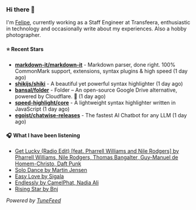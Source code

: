 ### Hi there 👋

I'm [Felipe](https://felipevm.com), currently working as a Staff Engineer at Transfeera, enthusiastic in technology and occasionally write about my experiences. Also a hobby photographer.

#### ⭐ Recent Stars
- **[markdown-it/markdown-it](https://github.com/markdown-it/markdown-it)** - Markdown parser, done right. 100% CommonMark support, extensions, syntax plugins &amp; high speed (1 day ago)
- **[shikijs/shiki](https://github.com/shikijs/shiki)** - A beautiful yet powerful syntax highlighter (1 day ago)
- **[bansal/folder](https://github.com/bansal/folder)** - Folder – An open-source Google Drive alternative, powered by Cloudflare. 🚀 (1 day ago)
- **[speed-highlight/core](https://github.com/speed-highlight/core)** - A lightweight syntax highlighter written in JavaScript (1 day ago)
- **[egoist/chatwise-releases](https://github.com/egoist/chatwise-releases)** - The fastest AI Chatbot for any LLM (1 day ago)

#### 🎧 What I have been listening
- [Get Lucky (Radio Edit) [feat. Pharrell Williams and Nile Rodgers] by Pharrell Williams, Nile Rodgers, Thomas Bangalter, Guy-Manuel de Homem-Christo, Daft Punk](https://open.spotify.com/track/2Foc5Q5nqNiosCNqttzHof)
- [Solo Dance by Martin Jensen](https://open.spotify.com/track/10AsRVRdU07cMAFHeGYO3c)
- [Easy Love by Sigala](https://open.spotify.com/track/5s7xgzXtmY4gMjeSlgisjy)
- [Endlessly by CamelPhat, Nadia Ali](https://open.spotify.com/track/6QeO1fYyKamrW3JcdlfSoP)
- [Rising Star by Bnj](https://open.spotify.com/track/7CSeOtoMrvCbkRiZcwMlNc)

_Powered by [TuneFeed](https://tunefeed.app?ref=github.com)_
